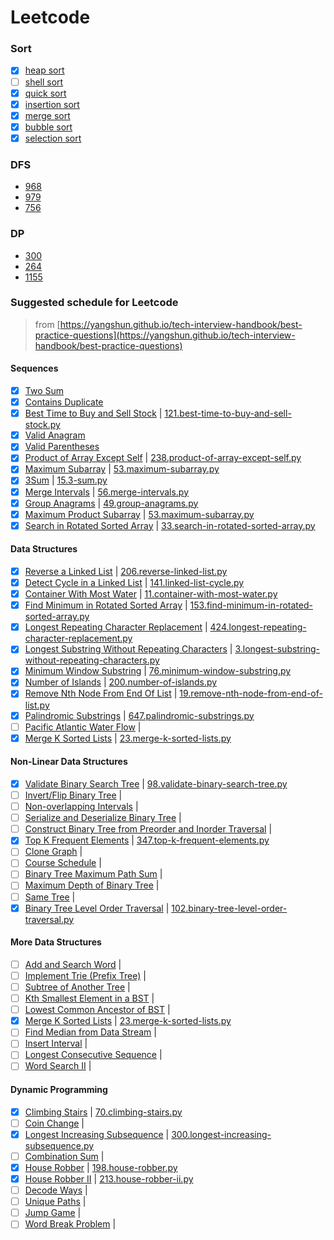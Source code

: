 # Leetcode

### Sort

- [x] [heap sort](sort/heap_sort.py)
- [ ] [shell sort](sort/a_shell_sort.py)
- [x] [quick sort](sort/quick_sort.py)
- [x] [insertion sort](sort/insertion_sort.py)
- [x] [merge sort](sort/a_merge_sort.py)
- [x] [bubble sort](sort/bubble_sort.py)
- [x] [selection sort](sort/selection_sort.py)

### DFS

  * [968](968.binary-tree-cameras.py)
  * [979](979.distribute-coins-in-binary-tree.py)
  * [756](756.pyramid-transition-matrix.py)

### DP

  * [300](300.longest-increasing-subsequence.py)
  * [264](264.ugly-number-ii.py)
  * [1155](1155.number-of-dice-rolls-with-target-sum.py)


### Suggested schedule for Leetcode

> from [https://yangshun.github.io/tech-interview-handbook/best-practice-questions](https://yangshun.github.io/tech-interview-handbook/best-practice-questions)

#### Sequences

- [x] [Two Sum](https://leetcode.com/problems/two-sum/) 
- [x] [Contains Duplicate](https://leetcode.com/problems/contains-duplicate/)
- [x] [Best Time to Buy and Sell Stock](https://leetcode.com/problems/best-time-to-buy-and-sell-stock/)  |  [121.best-time-to-buy-and-sell-stock.py](121.best-time-to-buy-and-sell-stock.py)
- [x] [Valid Anagram](https://leetcode.com/problems/valid-anagram/)
- [x] [Valid Parentheses](https://leetcode.com/problems/valid-parentheses/)
- [x] [Product of Array Except Self](https://leetcode.com/problems/product-of-array-except-self/)  |  [238.product-of-array-except-self.py](238.product-of-array-except-self.py)
- [x] [Maximum Subarray](https://leetcode.com/problems/maximum-subarray/)  |  [53.maximum-subarray.py](53.maximum-subarray.py)
- [x] [3Sum](https://leetcode.com/problems/3sum/)  |  [15.3-sum.py](15.3-sum.py)
- [x] [Merge Intervals](https://leetcode.com/problems/merge-intervals/)  |  [56.merge-intervals.py](56.merge-intervals.py)
- [x] [Group Anagrams](https://leetcode.com/problems/group-anagrams/)  |  [49.group-anagrams.py](49.group-anagrams.py)
- [x] [Maximum Product Subarray](https://leetcode.com/problems/maximum-product-subarray/)  |  [53.maximum-subarray.py](53.maximum-subarray.py)
- [x] [Search in Rotated Sorted Array](https://leetcode.com/problems/search-in-rotated-sorted-array/)  |  [33.search-in-rotated-sorted-array.py](33.search-in-rotated-sorted-array.py)

#### Data Structures

- [x] [Reverse a Linked List](https://leetcode.com/problems/reverse-linked-list/)  |  [206.reverse-linked-list.py](206.reverse-linked-list.py)
- [x] [Detect Cycle in a Linked List](https://leetcode.com/problems/linked-list-cycle/)  |  [141.linked-list-cycle.py](141.linked-list-cycle.py)
- [x] [Container With Most Water](https://leetcode.com/problems/container-with-most-water/)  |  [11.container-with-most-water.py](11.container-with-most-water.py)
- [x] [Find Minimum in Rotated Sorted Array](https://leetcode.com/problems/find-minimum-in-rotated-sorted-array/)  |  [153.find-minimum-in-rotated-sorted-array.py](153.find-minimum-in-rotated-sorted-array.py)
- [x] [Longest Repeating Character Replacement](https://leetcode.com/problems/longest-repeating-character-replacement/)  |  [424.longest-repeating-character-replacement.py](424.longest-repeating-character-replacement.py)
- [x] [Longest Substring Without Repeating Characters](https://leetcode.com/problems/longest-substring-without-repeating-characters/)  |  [3.longest-substring-without-repeating-characters.py](3.longest-substring-without-repeating-characters.py)
- [x] [Minimum Window Substring](https://leetcode.com/problems/minimum-window-substring/)  |  [76.minimum-window-substring.py](76.minimum-window-substring.py)
- [x] [Number of Islands](https://leetcode.com/problems/number-of-islands/)  |  [200.number-of-islands.py](200.number-of-islands.py)
- [x] [Remove Nth Node From End Of List](https://leetcode.com/problems/remove-nth-node-from-end-of-list/)  |  [19.remove-nth-node-from-end-of-list.py](19.remove-nth-node-from-end-of-list.py)
- [x] [Palindromic Substrings](https://leetcode.com/problems/palindromic-substrings/)  |  [647.palindromic-substrings.py](647.palindromic-substrings.py)
- [ ] [Pacific Atlantic Water Flow](https://leetcode.com/problems/pacific-atlantic-water-flow/)  |  
- [x] [Merge K Sorted Lists](https://leetcode.com/problems/merge-k-sorted-lists/)  |  [23.merge-k-sorted-lists.py](23.merge-k-sorted-lists.py)

#### Non-Linear Data Structures

- [x] [Validate Binary Search Tree](https://leetcode.com/problems/validate-binary-search-tree/)  |  [98.validate-binary-search-tree.py](98.validate-binary-search-tree.py)
- [ ] [Invert/Flip Binary Tree](https://leetcode.com/problems/invert-binary-tree/)  |  
- [ ] [Non-overlapping Intervals](https://leetcode.com/problems/non-overlapping-intervals/)  |  
- [ ] [Serialize and Deserialize Binary Tree](https://leetcode.com/problems/serialize-and-deserialize-binary-tree/)  |  
- [ ] [Construct Binary Tree from Preorder and Inorder Traversal](https://leetcode.com/problems/construct-binary-tree-from-preorder-and-inorder-traversal/)  |  
- [x] [Top K Frequent Elements](https://leetcode.com/problems/top-k-frequent-elements/)  |  [347.top-k-frequent-elements.py](347.top-k-frequent-elements.py)
- [ ] [Clone Graph](https://leetcode.com/problems/clone-graph/)  |  
- [ ] [Course Schedule](https://leetcode.com/problems/course-schedule/)  |  
- [ ] [Binary Tree Maximum Path Sum](https://leetcode.com/problems/binary-tree-maximum-path-sum/)  |  
- [ ] [Maximum Depth of Binary Tree](https://leetcode.com/problems/maximum-depth-of-binary-tree/)  |  
- [ ] [Same Tree](https://leetcode.com/problems/same-tree/)  |  
- [x] [Binary Tree Level Order Traversal](https://leetcode.com/problems/binary-tree-level-order-traversal/)  |  [102.binary-tree-level-order-traversal.py](102.binary-tree-level-order-traversal.py)

#### More Data Structures

- [ ] [Add and Search Word](https://leetcode.com/problems/add-and-search-word-data-structure-design/)  |  
- [ ] [Implement Trie (Prefix Tree)](https://leetcode.com/problems/implement-trie-prefix-tree/)  |  
- [ ] [Subtree of Another Tree](https://leetcode.com/problems/subtree-of-another-tree/)  |  
- [ ] [Kth Smallest Element in a BST](https://leetcode.com/problems/kth-smallest-element-in-a-bst/)  |  
- [ ] [Lowest Common Ancestor of BST](https://leetcode.com/problems/lowest-common-ancestor-of-a-binary-search-tree/)  |  
- [x] [Merge K Sorted Lists](https://leetcode.com/problems/merge-k-sorted-lists/)  |  [23.merge-k-sorted-lists.py](23.merge-k-sorted-lists.py)
- [ ] [Find Median from Data Stream](https://leetcode.com/problems/find-median-from-data-stream/)  |  
- [ ] [Insert Interval](https://leetcode.com/problems/insert-interval/)  |  
- [ ] [Longest Consecutive Sequence](https://leetcode.com/problems/longest-consecutive-sequence/)  |  
- [ ] [Word Search II](https://leetcode.com/problems/word-search-ii/)  |  

#### Dynamic Programming

- [x] [Climbing Stairs](https://leetcode.com/problems/climbing-stairs/)  |  [70.climbing-stairs.py](70.climbing-stairs.py)
- [ ] [Coin Change](https://leetcode.com/problems/coin-change/)  |  
- [x] [Longest Increasing Subsequence](https://leetcode.com/problems/longest-increasing-subsequence/)  |  [300.longest-increasing-subsequence.py](300.longest-increasing-subsequence.py)
- [ ] [Combination Sum](https://leetcode.com/problems/combination-sum-iv/)  |  
- [x] [House Robber](https://leetcode.com/problems/house-robber/)  |  [198.house-robber.py](198.house-robber.py)
- [x] [House Robber II](https://leetcode.com/problems/house-robber-ii/)  |  [213.house-robber-ii.py](213.house-robber-ii.py)
- [ ] [Decode Ways](https://leetcode.com/problems/decode-ways/)  |  
- [ ] [Unique Paths](https://leetcode.com/problems/unique-paths/)  |  
- [ ] [Jump Game](https://leetcode.com/problems/jump-game/)  |  
- [ ] [Word Break Problem](https://leetcode.com/problems/word-break/)  |  

